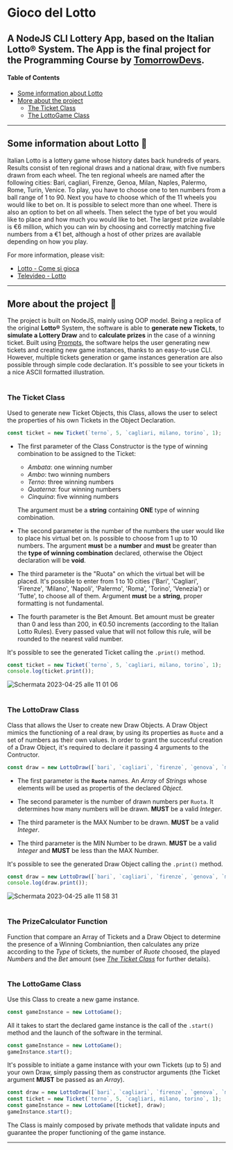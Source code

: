 # **Gioco del Lotto**
A **NodeJS CLI Lottery App**, based on the **Italian Lotto®** System. The App is the final project for the Programming Course by [TomorrowDevs](https://www.tomorrowdevs.com/ "TomorrowDevs").
---------------
#### Table of Contents  
- [Some information about Lotto](https://github.com/salvatorequagliariello/lotto-game#some-information-about-lotto--slot_machine)
- [More about the project](https://github.com/salvatorequagliariello/lotto-game#more-about-the-project-floppy_disk)
  - [The Ticket Class](https://github.com/salvatorequagliariello/lotto-game#the-ticket-class)
  - [The LottoGame Class](https://github.com/salvatorequagliariello/lotto-game#the-lottogame-class)
---
## Some information about Lotto  :slot_machine:
Italian Lotto is a lottery game whose history dates back hundreds of years. Results consist of ten regional draws and a national draw, with five numbers drawn from each wheel. 
The ten regional wheels are named after the following cities: Bari, cagliari, Firenze, Genoa, Milan, Naples, Palermo, Rome, Turin, Venice.
To play, you have to choose one to ten numbers from a ball range of 1 to 90. Next you have to choose which of the 11 wheels you would like to bet on. It is possible to select more than one wheel. There is also an option to bet on all wheels. Then select the type of bet you would like to place and how much you would like to bet.
The largest prize available is €6 million, which you can win by choosing and correctly matching five numbers from a €1 bet, although a host of other prizes are available depending on how you play.

For more information, please visit:
- [Lotto - Come si gioca](https://www.sisal.it/lotto/come-si-gioca)
- [Televideo - Lotto](https://www.servizitelevideo.rai.it/televideo/pub/pagina.jsp?p=786&s=0&r=Nazionale&idmenumain=0)
---------------
## More about the project :floppy_disk:
The project is built on NodeJS, mainly using OOP model. Being a replica of the original **Lotto®** System, the software is able to **generate new Tickets**, to **simulate a Lottery Draw** and to **calculate prizes** in the case of a winning ticket. Built using [Prompts](https://github.com/terkelg/prompts), the software helps the user generating new tickets and creating new game instances, thanks to an easy-to-use CLI. However, multiple tickets generation or game instances generation are also possible through simple code declaration. It's possible to see your tickets in a nice ASCII formatted illustration.
<br>
<br>
### The Ticket Class
Used to generate new Ticket Objects, this Class, allows the user to select the properties of his own Tickets in the Object Declaration.

```javascript
const ticket = new Ticket(`terno`, 5, `cagliari, milano, torino`, 1);
```
- The first parameter of the Class Constructor is the type of winning combination to be assigned to the Ticket:
  - *Ambata*: one winning number
  - *Ambo*: two winning numbers
  - *Terno*: three winning numbers
  - *Quaterna*: four winning numbers
  - *Cinquina*: five winning numbers
  
  The argument must be a **string** containing **ONE** type of winning combination.

- The second parameter is the number of the numbers the user would like to place his virtual bet on.
  Is possible to choose from 1 up to 10 numbers. The argument **must** be a **number** and **must** be greater than the **type of winning combination**     declared, otherwise the Object declaration will be **void**.

- The third parameter is the "Ruota" on which the virtual bet will be placed. It's possible to enter from 1 to 10 cities ('Bari', 'Cagliari', 'Firenze',   'Milano', 'Napoli', 'Palermo', 'Roma', 'Torino', 'Venezia') or 'Tutte', to choose all of them. Argument **must** be a **string**, proper formatting is
  not fundamental.
  
- The fourth parameter is the Bet Amount. Bet amount must be greater than 0 and less than 200, in €0.50 increments (according to the Italian Lotto Rules). Every passed value that will not follow this rule, will be rounded to the nearest valid number.
  
It's possible to see the generated Ticket calling the `.print()` method.
```javascript
const ticket = new Ticket(`terno`, 5, `cagliari, milano, torino`, 1);
console.log(ticket.print());
```

![Schermata 2023-04-25 alle 11 01 06](https://user-images.githubusercontent.com/109867120/234228694-f0af32e5-d399-48d6-83c7-272e223c0822.png)
<br>
<br>
### The LottoDraw Class
Class that allows the User to create new Draw Objects. A Draw Object mimics the functioning of a real draw, by using its properties as `Ruote` and a set of numbers as their own values.
In order to grant the succesful creation of a Draw Object, it's required to declare it passing 4 arguments to the Contructor.
```javascript
const draw = new LottoDraw([`bari`, `cagliari`, `firenze`, `genova`, `milano`, `napoli`, `palermo`, `roma`, `torino`, `venezia`], 5, 90, 1);
```
- The first parameter is the **`Ruote`** names. An *Array* of *Strings* whose elements will be used as propertis of the declared *Object*.

- The second parameter is the number of drawn numbers per `Ruota`. It determines how many numbers will be drawn. **MUST** be a valid *Integer*.

- The third parameter is the MAX Number to be drawn. **MUST** be a valid *Integer*.

- The third parameter is the MIN Number to be drawn. **MUST** be a valid *Integer* and **MUST** be less than the MAX Number.

It's possible to see the generated Draw Object calling the `.print()` method.
```javascript
const draw = new LottoDraw([`bari`, `cagliari`, `firenze`, `genova`, `milano`, `napoli`, `palermo`, `roma`, `torino`, `venezia`], 5, 90, 1);
console.log(draw.print());
```
![Schermata 2023-04-25 alle 11 58 31](https://user-images.githubusercontent.com/109867120/234242858-fc887cff-a6e1-401e-ac6a-54535864790a.png)
<br>
<br>
### The PrizeCalculator Function
Function that compare an Array of Tickets and a Draw Object to determine the presence of a Winning Combniantion, then calculates any prize according to the *Type* of tickets, the number of *Ruote* choosed, the played *Numbers* and the *Bet* amount (see *[The Ticket Class](https://github.com/salvatorequagliariello/lotto-game#the-ticket-class)* for further details).
<br>
<br>
### The LottoGame Class
Use this Class to create a new game instance.
```javascript
const gameInstance = new LottoGame();
```
All it takes to start the declared game instance is the call of the `.start()` method and the launch of the software in the terminal.
```javascript
const gameInstance = new LottoGame();
gameInstance.start();
```
It's possible to initiate a game instance with your own Tickets (up to 5) and your own Draw, simply passing them as constructor arguments (the Ticket argument **MUST** be passed as an *Array*).
```javascript
const draw = new LottoDraw([`bari`, `cagliari`, `firenze`, `genova`, `milano`, `napoli`, `palermo`, `roma`, `torino`, `venezia`], 5, 90, 1);
const ticket = new Ticket(`terno`, 5, `cagliari, milano, torino`, 1);
const gameInstance = new LottoGame([ticket], draw);
gameInstance.start();
```
The Class is mainly composed by private methods that validate inputs and guarantee the proper functioning of the game instance.

------